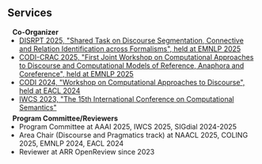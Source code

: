 ## Services

<h4 style="margin:0 10px 0;">Co-Organizer</h4>

<ul style="margin:0 0 5px;">
  <li><a href="https://sites.google.com/view/disrpt2025/"><autocolor>DISRPT 2025, "Shared Task on Discourse Segmentation, Connective and Relation Identification across Formalisms", held at EMNLP 2025</autocolor></a></li>
  <li><a href="https://sites.google.com/view/codi-crac2025/"><autocolor>CODI-CRAC 2025, "First Joint Workshop on Computational Approaches to Discourse and Computational Models of Reference, Anaphora and Coreference", held at EMNLP 2025</autocolor></a></li>
  <li><a href="https://sites.google.com/view/codi2024/"><autocolor>CODI 2024, "Workshop on Computational Approaches to Discourse", held at EACL 2024</autocolor></a></li>
  <li><a href="https://iwcs2023.loria.fr/"><autocolor>IWCS 2023, "The 15th International Conference on Computational Semantics"</autocolor></a></li>
</ul>


<h4 style="margin:0 10px 0;">Program Committee/Reviewers</h4>

<ul style="margin:0 0 5px;">
  <li><autocolor>Program Committee at AAAI 2025, IWCS 2025, SIGdial 2024-2025</autocolor></a></li>
  <li><autocolor>Area Chair (Discourse and Pragmatics track) at NAACL 2025, COLING 2025, EMNLP 2024, EACL 2024</autocolor></a></li>
  <li><autocolor>Reviewer at ARR OpenReview since 2023</autocolor></a></li>
  <!-- <li><a href="http://iccv2021.thecvf.com/"><autocolor>IEEE/CVF International Conference on Computer Vision (ICCV) 2021</autocolor></a></li>
  <li><a href="https://eccv2022.ecva.net/"><autocolor>European Conference on Computer Vision (ECCV) 2022</autocolor></a></li> -->
</ul>

<!-- <h4 style="margin:0 10px 0;">Journal Reviewers</h4>

<ul style="margin:0 0 20px;">
  <li><a href="https://www.computer.org/csdl/journal/tp"><autocolor>IEEE Transactions on Pattern Analysis and Machine Intelligence (TPAMI)</autocolor></a></li>
  <li><a href="https://www.springer.com/journal/11263"><autocolor>International Journal of Computer Vision (IJCV)</autocolor></a></li>
</ul> -->